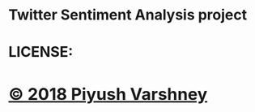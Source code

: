 <h1> Twitter Sentiment Analysis project <h1>

<div>
  <h4>LICENSE:</h4>
  <h3> <a href="https://piyushvarshney.mit-license.org/" target="_blank">© 2018 Piyush Varshney </a> </h3>
</div>
